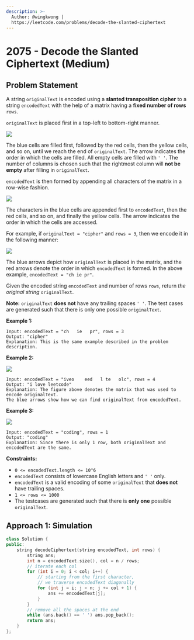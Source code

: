 ```yaml
---
description: >-
  Author: @wingkwong |
  https://leetcode.com/problems/decode-the-slanted-ciphertext
---
```


# 2075 - Decode the Slanted Ciphertext (Medium)

## Problem Statement

A string `originalText` is encoded using a **slanted transposition cipher** to a string `encodedText` with the help of a matrix having a **fixed number of rows** `rows`.

`originalText` is placed first in a top-left to bottom-right manner.

![](https://assets.leetcode.com/uploads/2021/11/07/exa11.png)

The blue cells are filled first, followed by the red cells, then the yellow cells, and so on, until we reach the end of `originalText`. The arrow indicates the order in which the cells are filled. All empty cells are filled with `' '`. The number of columns is chosen such that the rightmost column will **not be empty** after filling in `originalText`.

`encodedText` is then formed by appending all characters of the matrix in a row-wise fashion.

![](https://assets.leetcode.com/uploads/2021/11/07/exa12.png)

The characters in the blue cells are appended first to `encodedText`, then the red cells, and so on, and finally the yellow cells. The arrow indicates the order in which the cells are accessed.

For example, if `originalText = "cipher"` and `rows = 3`, then we encode it in the following manner:

![](https://assets.leetcode.com/uploads/2021/10/25/desc2.png)

The blue arrows depict how `originalText` is placed in the matrix, and the red arrows denote the order in which `encodedText` is formed. In the above example, `encodedText = "ch ie pr"`.

Given the encoded string `encodedText` and number of rows `rows`, return _the original string_ `originalText`.

**Note:** `originalText` **does not** have any trailing spaces `' '`. The test cases are generated such that there is only one possible `originalText`.

&#x20;

**Example 1:**

```
Input: encodedText = "ch   ie   pr", rows = 3
Output: "cipher"
Explanation: This is the same example described in the problem description.
```

**Example 2:**

![](https://assets.leetcode.com/uploads/2021/10/26/exam1.png)

```
Input: encodedText = "iveo    eed   l te   olc", rows = 4
Output: "i love leetcode"
Explanation: The figure above denotes the matrix that was used to encode originalText. 
The blue arrows show how we can find originalText from encodedText.
```

**Example 3:**

![](https://assets.leetcode.com/uploads/2021/10/26/eg2.png)

```
Input: encodedText = "coding", rows = 1
Output: "coding"
Explanation: Since there is only 1 row, both originalText and encodedText are the same.
```

**Constraints:**

* `0 <= encodedText.length <= 10^6`
* `encodedText` consists of lowercase English letters and `' '` only.
* `encodedText` is a valid encoding of some `originalText` that **does not** have trailing spaces.
* `1 <= rows <= 1000`
* The testcases are generated such that there is **only one** possible `originalText`.

## Approach 1: Simulation

```cpp
class Solution {
public:
    string decodeCiphertext(string encodedText, int rows) {
        string ans;
        int n = encodedText.size(), col = n / rows;
        // iterate each col
        for (int i = 0; i < col; i++) {
            // starting from the first character,
            // we traverse encodedText diagonally
            for (int j = i; j < n; j += col + 1) {
                ans += encodedText[j];
            }
        }
        // remove all the spaces at the end
        while (ans.back() == ' ') ans.pop_back();
        return ans;
    }
};
```
